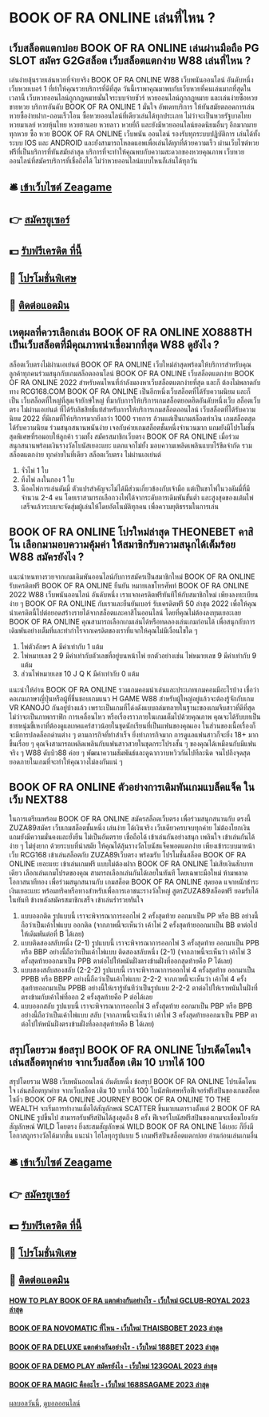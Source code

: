 # BOOK OF RA ONLINE เล่นที่ไหน ?
## เว็บสล็อตแตกบ่อย BOOK OF RA ONLINE เล่นผ่านมือถือ PG SLOT สมัคร G2Gสล็อต เว็บสล็อตแตกง่าย W88 เล่นที่ไหน ?
เล่นง่ายลุ้นรวยเล่นหวยที่จ่ายจริง BOOK OF RA ONLINE W88 เว็บพนันออนไลน์ อันดับหนึ่ง เว็บหวยเบอร์ 1 ที่ทำให้คุณรวยบริการที่ดีที่สุด วันนี้เราพาคุณมาพบกับเว็บหวยที่คนเล่นมากที่สุดในเวลานี้ เว็บหวยออนไลน์ถูกกฎหมายมั่นใจระบบจ่ายชัวร์ หวยออนไลน์ถูกกฎหมาย และเล่นง่ายซื้อหวยขายหวย บริการอันดับ BOOK OF RA ONLINE 1 มั่นใจ อัพเดทบริการ ให้ทันสมัยตลอดการเล่นหวยซื้อง่ายฝาก-ถอนเร็วโอน ซื้อหวยออนไลน์ที่เดียวเล่นได้ทุกประเภท ไม่ว่าจะเป็นหวยรัฐบาลไทย หวยมาเลย์ หวยหุ้นไทย หวยฮานอย หวยลาว หวยยี่กี และยังมีหวยออนไลน์ยอดนิยมอื่นๆ อีกมากมายทุกหวย ซื้อ หวย BOOK OF RA ONLINE เว็บพนัน ออนไลน์ รองรับทุกระบบปฏิบัติการ เล่นได้ทั้งระบบ IOS และ ANDROID และยังสามารถโหลดแอพเพื่อเล่นได้ทุกที่ด้วยความเร็ว ผ่านเว็บไซต์หวยฟรีที่เป็นบริการที่ทันสมัยล่าสุด บริการที่จะทำให้คุณพบกับความสะดวกของหวยคุณภาพ เว็บหวยออนไลน์ที่สมัครบริการที่เชื่อถือได้ ไม่ว่าหวยออนไลน์แบบไหนก็เล่นได้ทุกวัน

## 🛎 [เข้าเว็บไซต์ Zeagame](https://bit.ly/3SdLNi2)
## 👉 [สมัครยูเซอร์](https://bit.ly/3SdLNi2)
## 💵 [รับฟรีเครดิต ที่นี้](https://bit.ly/3dyRKHj)
## 👑 [โปรโมชั่นพิเศษ](https://bit.ly/3dyRKHj)
## 📱 [ติดต่อแอดมิน](https://bit.ly/3dyRKHj)

## เหตุผลที่ควรเลือกเล่น BOOK OF RA ONLINE XO888TH เป็นเว็บสล็อตที่มีคุณภาพน่าเชื่อมากที่สุด W88 ดูยังไง ?
สล็อตเว็บตรงไม่ผ่านเอเย่นต์ BOOK OF RA ONLINE เว็บใหม่ล่าสุดพร้อมให้บริการสำหรับคุณลูกค้าทุกคนร่วมสนุกกับเกมสล็อตออนไลน์ BOOK OF RA ONLINE เว็บสล็อตแตกง่าย BOOK OF RA ONLINE 2022 สำหรับคนไหนที่กำลังมองหาเว็บสล็อตแตกง่ายที่สุด และก็ ต้องไม่พลาดกับทาง RCG168.COM BOOK OF RA ONLINE เป็นอีกหนึ่งเว็บสล็อตที่ได้รับความนิยม และก็ เป็น เว็บสล็อตที่ใหญ่ที่สุดเจ้ายักษ์ใหญ่ ที่มากับการให้บริการเกมสล็อตยอดฮิตอันดับหนึ่งเว็บ สล็อตเว็บตรง ไม่ผ่านเอเย่นต์ ที่ได้รับลิขสิทธิ์แท้สำหรับการให้บริการเกมสล็อตออนไลน์ เว็บสล็อตที่ได้รับความนิยม 2022 ที่มีเกมที่ให้บริการมากยิ่งกว่า 1000 รายการ ล้วนแต่เป็นเกมสล็อตทำเงิน เกมสล็อตสุดได้รับความนิยม ร่วมสนุกสนานพนันง่าย เจอกับค่ายเกมสล็อตชั้นหนึ่งจำนวนมาก แถมยังมีโปรโมชั่นสุดพิเศษที่รอมอบให้ลูกค้า รวมทั้ง สมัครสมาชิกเว็บตรง BOOK OF RA ONLINE เมื่อร่วมสนุกสนานพร้อมเงินรางวัลโบนัสเยอะแยะ แตกแจกไม่ยั้ง มอบความเพลิดเพลินแบบไร้ขีดจำกัด รวมสล็อตแตกง่าย ทุกค่ายในที่เดียว สล็อตเว็บตรง ไม่ผ่านเอเย่นต์
1. จั่วไพ่ 1 ใบ
2. ทิ้งไพ่ ลงในกอง 1 ใบ
3. น็อคไพ่การเล่นดัมมี่ ตัวแปรสำคัญจะไม่ได้มีส่วนเกี่ยวข้องกับเจ้ามือ แต่เป็นขาไพ่ในวงดัมมี่ที่มีจำนวน 2-4 คน โดยเราสามารถเลือกวงไพ่ได้จากระดับการเดิมพันขั้นต่ำ และสูงสุดของแต้มไพ่ เสร็จแล้วระบบจะจัดสุ่มผู้เล่นให้โดยอัตโนมัติทุกคน เพื่อความยุติธรรมในการเล่น

## BOOK OF RA ONLINE โปรใหม่ล่าสุด THEONEBET คาสิโน เลือกมามอบความคุ้มค่า ให้สมาชิกรับความสนุกได้เต็มร้อย W88 สมัครยังไง ?
แนะนำหนทางรวยจากเกมเดิมพันออนไลน์กับการสมัครเป็นสมาชิกใหม่ BOOK OF RA ONLINE รับเครดิตฟรี BOOK OF RA ONLINE ยืนยัน หมายเลขโทรศัพท์ BOOK OF RA ONLINE 2022 W88 เว็บพนันออนไลน์ อันดับหนึ่ง เราแจกเครดิตฟรีทันทีให้กับสมาชิกใหม่ เพียงลงทะเบียนง่าย ๆ BOOK OF RA ONLINE กับเราและยืนยันเบอร์ รับเครดิตฟรี 50 ล่าสุด 2022 เพื่อให้คุณนำเครดิตนี้ไปต่อยอดสร้างรายได้จากสล็อตและคาสิโนออนไลน์ โดยที่คุณไม่ต้องลงทุนเยอะเลย BOOK OF RA ONLINE คุณสามารถเลือกเกมเล่นได้หรือทดลองเล่นเกมก่อนได้ เพื่อสนุกกับการเดิมพันอย่างเต็มที่และทำกำไรจากเครดิตของเราที่แจกให้คุณไม่มีเงื่อนไขใด ๆ
1. ไพ่ตัวอักษร A มีค่าเท่ากับ 1 แต้ม
2. ไพ่หมายเลข 2 9 มีค่าเท่ากับตัวเลขที่อยู่บนหน้าไพ่ ยกตัวอย่างเช่น ไพ่หมายเลข 9 มีค่าเท่ากับ 9 แต้ม
3. ส่วนไพ่หมายเลข 10 J Q K มีค่าเท่ากับ 0 แต้ม

แนะนำให้อ่าน BOOK OF RA ONLINE รวมเกมคอมน่าเล่นและประเภทเกมคอมมีอะไรบ้าง
เชื่อว่าคอเกมภาษาญี่ปุ่นหรือผู้ที่ชื่นชอบเกมแนว H GAME W88 สำหรับผู้ใหญ่อยู่แล้วจะต้องรู้จักกับเกม VR KANOJO กันอยู่บ้างแล้ว เพราะเป็นเกมที่โด่งดังแบบถล่มทลายในฐานะของเกมจีบสาวที่ดีที่สุด ไม่ว่าจะเป็นภาพกราฟิก การเคลื่อนไหว หรือเรื่องราวภายในเกมเต็มไปด้วยคุณภาพ คุณจะได้รับบทเป็นชายหนุ่มขี้เหงาที่ต้องดูแลเทคแคร์สาวน้อยในชุดนักเรียนที่เป็นแฟนของคุณเอง ในส่วนของเนื้อเรื่องก็จะมีการปลดล็อกด่านต่าง ๆ ตามภารกิจที่ทำสำเร็จ ยิ่งทำภารกิจมาก การดูแลแฟนสาวก็จะยิ่ง 18+ มากขึ้นเรื่อย ๆ คุณจึงสามารถเพลิดเพลินกับแฟนสาวสวยในชุดกระโปรงสั้น ๆ ของคุณได้เหมือนกับมีแฟนจริง ๆ W88 ดับบิว88 ค่อย ๆ พัฒนาความสัมพันธ์และดูฉากวาบหวิวกันไปทีละนิด จนไปถึงจุดสุดยอดภายในเกมที่จะทำให้คุณวางไม่ลงกันแน่ ๆ

## BOOK OF RA ONLINE ตัวอย่างการเดิมพันเกมแบล็คแจ็ค ในเว็บ NEXT88
ในการเตรียมพร้อม BOOK OF RA ONLINE สมัครสล็อตเว็บตรง เพื่อร่วมสนุกสนานกับ ตรงนี้ ZUZA89สมัคร เว็บเกมสล็อตชั้นหนึ่ง เล่นง่าย ได้เงินจริง เว็บเดียวครบจบทุกค่าย ไม่ต้องโยกเงิน แถมยังมีความมั่นคงและยั่งยืน ไม่เป็นอันตราย เชื่อถือได้ เข้าเล่นกันอย่างสนุก เพลินใจ เข้าเล่นกันได้ง่าย ๆ ไม่ยุ่งยาก ด้วยระบบที่นำสมัย ให้คุณได้ลุ้นรางวัลโบนัสแจ็คพอตแตกง่าย เพียงเข้าระบบมาหน้าเว็บ RCG168 เข้าเล่นสล็อตกับ ZUZA89เว็บตรง พร้อมรับ โปรโมชั่นสล็อต BOOK OF RA ONLINE เยอะแยะ เข้าเล่นเกมฟรี แบบไม่ต้องฝาก BOOK OF RA ONLINE ไม่เสียเงินสักบาทเดียว เลือกเล่นเกมโปรดของคุณ สามารถเลือกเล่นกันได้เลยในทันที โดยเฉพาะมือใหม่ ห้ามพลาดโอกาสนาทีทอง เพื่อร่วมสนุกสนานกับ เกมสล็อต BOOK OF RA ONLINE สุดยอด แจกหนักชำระเงินเยอะแยะ พร้อมทริคหรือทางสำหรับเพื่อการเอาชนะรางวัลใหญ่ สูตรZUZA89สล็อตฟรี ยอมรับได้ในทันที ข้างหลังสมัครสมาชิกเสร็จ เข้าเล่นร่ำรวยทันใจ
1. แบบออกติด รูปแบบนี้ เราจะพิจารณาการออกไพ่ 2 ครั้งสุดท้าย ออกมาเป็น PP หรือ BB อย่างนี้ถือว่าเป็นเค้าไพ่แบบ ออกติด (จากภาพนี้จะเห็นว่า เค้าไพ่ 2 ครั้งสุดท้ายออกมาเป็น BB ตาต่อไปให้เดิมพันต่อที่ B ได้เลย)
2. แบบติดสองสลับหนึ่ง (2-1) รูปแบบนี้ เราจะพิจารณาการออกไพ่ 3 ครั้งสุดท้าย ออกมาเป็น PPB หรือ BBP อย่างนี้ถือว่าเป็นเค้าไพ่แบบ ติดสองสลับหนึ่ง (2-1) (จากภาพนี้จะเห็นว่า เค้าไพ่ 3 ครั้งสุดท้ายออกมาเป็น PPB ตาต่อไปให้พนันฝั่งตรงข้ามฝั่งที่ออกสุดท้ายคือ P ได้เลย)
3. แบบสองสลับสองสลับ (2-2-2) รูปแบบนี้ เราจะพิจารณาการออกไพ่ 4 ครั้งสุดท้าย ออกมาเป็น PPBB หรือ BBPP อย่างนี้ถือว่าเป็นเค้าไพ่แบบ 2-2-2 จากภาพนี้จะเห็นว่า เค้าไพ่ 4 ครั้งสุดท้ายออกมาเป็น PPBB อย่างนี้ให้เรารู้ทันทีว่าเป็นรูปแบบ 2-2-2 ตาต่อไปให้เราพนันในฝั่งที่ตรงข้ามกับเค้าไพ่ที่ออก 2 ครั้งสุดท้ายคือ P ต่อได้เลย
4. แบบออกสลับ รูปแบบนี้ เราจะพิจารณาการออกไพ่ 3 ครั้งสุดท้าย ออกมาเป็น PBP หรือ BPB อย่างนี้ถือว่าเป็นเค้าไพ่แบบ สลับ (จากภาพนี้จะเห็นว่า เค้าไพ่ 3 ครั้งสุดท้ายออกมาเป็น PBP ตาต่อไปให้พนันฝั่งตรงข้ามฝั่งที่ออกสุดท้ายคือ B ได้เลย)

## สรุปโดยรวม ข้อสรุป BOOK OF RA ONLINE โปรเด็ดโดนใจ เล่นสล็อตทุกค่าย จากเว็บสล็อต เติม 10 บาทได้ 100
สรุปโดยรวม W88 เว็บพนันออนไลน์ อันดับหนึ่ง ข้อสรุป BOOK OF RA ONLINE โปรเด็ดโดนใจ เล่นสล็อตทุกค่าย จากเว็บสล็อต เติม 10 บาทได้ 100 โบนัสพิเศษหรือฟีเจอร์ฟรีสปินของเกมสล็อตไซอิ๋ว BOOK OF RA ONLINE JOURNEY BOOK OF RA ONLINE TO THE WEALTH จะเริ่มการทำงานเมื่อได้สัญลักษณ์ SCATTER ขึ้นมาบนตารางตั้งแต่ 2 BOOK OF RA ONLINE รูปขึ้นไป สามารถรับฟรีสปินได้สูงสุดถึง 8 ครั้ง
ฟีเจอร์โบนัสฟรีสปินของเกมจะเชื่อมโยงกับสัญลักษณ์ WILD โดยตรง ยิ่งสะสมสัญลักษณ์ WILD BOOK OF RA ONLINE ได้เยอะ ก็ยิ่งมีโอกาสถูกรางวัลได้มากขึ้น แนะนำ ไฮโลทุกรูปแบบ 5 เกมฟรีสปินสล็อตแตกบ่อย อ่านก่อนเล่นเกมอื่น

## 🛎 [เข้าเว็บไซต์ Zeagame](https://bit.ly/3SdLNi2)
## 👉 [สมัครยูเซอร์](https://bit.ly/3SdLNi2)
## 💵 [รับฟรีเครดิต ที่นี้](https://bit.ly/3dyRKHj)
## 👑 [โปรโมชั่นพิเศษ](https://bit.ly/3dyRKHj)
## 📱 [ติดต่อแอดมิน](https://bit.ly/3dyRKHj)

#### [HOW TO PLAY BOOK OF RA แตกต่างกันอย่างไร - เว็บใหม่ GCLUB-ROYAL 2023 ล่าสุด](https://atom.io/themes/how%20to%20play%20book%20of%20ra%20แตกต่างกันอย่างไร%20-%20เว็บใหม่%20gclub-royal%202023%20ล่าสุด)
#### [BOOK OF RA NOVOMATIC ที่ไหน - เว็บใหม่ THAISBOBET 2023 ล่าสุด](https://atom.io/themes/book%20of%20ra%20novomatic%20ที่ไหน%20-%20เว็บใหม่%20thaisbobet%202023%20ล่าสุด)
#### [BOOK OF RA DELUXE แตกต่างกันอย่างไร - เว็บใหม่ 188BET 2023 ล่าสุด](https://atom.io/themes/book%20of%20ra%20deluxe%20แตกต่างกันอย่างไร%20-%20เว็บใหม่%20188bet%202023%20ล่าสุด)
#### [BOOK OF RA DEMO PLAY สมัครยังไง - เว็บใหม่ 123GOAL 2023 ล่าสุด](https://atom.io/themes/book%20of%20ra%20demo%20play%20สมัครยังไง%20-%20เว็บใหม่%20123goal%202023%20ล่าสุด)
#### [BOOK OF RA MAGIC คืออะไร - เว็บใหม่ 1688SAGAME 2023 ล่าสุด](https://atom.io/themes/book%20of%20ra%20magic%20คืออะไร%20-%20เว็บใหม่%201688sagame%202023%20ล่าสุด)

[ผลบอลวันนี้](https://siamsport.tv "ผลบอลวันนี้"), [ดูบอลออนไลน์](https://siamsport.tv/ดูบอลสด "ดูบอลออนไลน์")